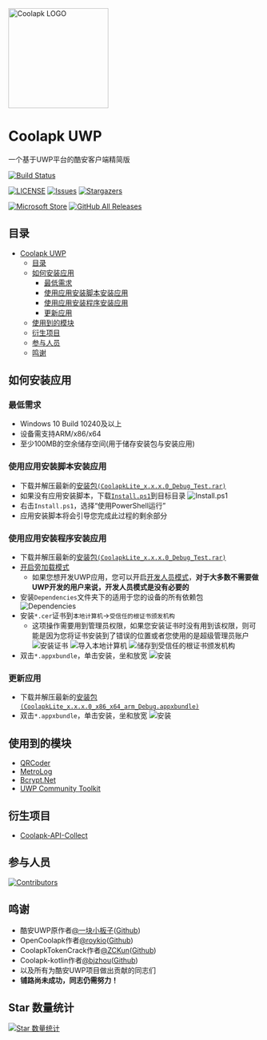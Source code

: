 <img alt="Coolapk LOGO" src="./logo.png" width="200px" />

# Coolapk UWP
一个基于UWP平台的酷安客户端精简版

[![Build Status](https://dev.azure.com/wherewhere/Coolapk-UWP/_apis/build/status/Coolapk-UWP.Coolapk-Lite?branchName=master)](https://dev.azure.com/wherewhere/Coolapk-UWP/_build/latest?definitionId=5&branchName=master "Build Status")

[![LICENSE](https://img.shields.io/github/license/Coolapk-UWP/Coolapk-Lite.svg?label=License&style=flat-square)](https://github.com/Coolapk-UWP/Coolapk-Lite/blob/master/LICENSE "LICENSE")
[![Issues](https://img.shields.io/github/issues/Coolapk-UWP/Coolapk-Lite.svg?label=Issues&style=flat-square)](https://github.com/Coolapk-UWP/Coolapk-Lite/issues "Issues")
[![Stargazers](https://img.shields.io/github/stars/Coolapk-UWP/Coolapk-Lite.svg?label=Stars&style=flat-square)](https://github.com/Coolapk-UWP/Coolapk-Lite/stargazers "Stargazers")

[![Microsoft Store](https://img.shields.io/badge/download-%e4%b8%8b%e8%bd%bd-magenta.svg?label=Microsoft%20Store&logo=Microsoft&style=for-the-badge&color=11a2f8)](https://www.microsoft.com/store/apps/9NB8J1BH0D7T "Microsoft Store")
[![GitHub All Releases](https://img.shields.io/github/downloads/Coolapk-UWP/Coolapk-Lite/total.svg?label=DOWNLOAD&logo=github&style=for-the-badge)](https://github.com/Coolapk-UWP/Coolapk-Lite/releases/latest "GitHub All Releases")

## 目录
- [Coolapk UWP](#coolapk-uwp)
  - [目录](#目录)
  - [如何安装应用](#如何安装应用)
    - [最低需求](#最低需求)
    - [使用应用安装脚本安装应用](#使用应用安装脚本安装应用)
    - [使用应用安装程序安装应用](#使用应用安装程序安装应用)
    - [更新应用](#更新应用)
  - [使用到的模块](#使用到的模块)
  - [衍生项目](#衍生项目)
  - [参与人员](#参与人员)
  - [鸣谢](#鸣谢)

## 如何安装应用
### 最低需求
- Windows 10 Build 10240及以上
- 设备需支持ARM/x86/x64
- 至少100MB的空余储存空间(用于储存安装包与安装应用)

### 使用应用安装脚本安装应用
- 下载并解压最新的[安装包`(CoolapkLite_x.x.x.0_Debug_Test.rar)`](https://github.com/Coolapk-UWP/Coolapk-Lite/releases/latest)
- 如果没有应用安装脚本，下载[`Install.ps1`](Install.ps1)到目标目录
![Install.ps1](Images/Guides/Snipaste_2019-10-12_22-49-11.png)
- 右击`Install.ps1`，选择“使用PowerShell运行”
- 应用安装脚本将会引导您完成此过程的剩余部分

### 使用应用安装程序安装应用
- 下载并解压最新的[安装包`(CoolapkLite_x.x.x.0_Debug_Test.rar)`](https://github.com/Coolapk-UWP/Coolapk-Lite/releases/latest)
- [开启旁加载模式](https://www.windowscentral.com/how-enable-windows-10-sideload-apps-outside-store)
  - 如果您想开发UWP应用，您可以开启[开发人员模式](https://docs.microsoft.com/zh-cn/windows/uwp/get-started/enable-your-device-for-development)，**对于大多数不需要做UWP开发的用户来说，开发人员模式是没有必要的**
- 安装`Dependencies`文件夹下的适用于您的设备的所有依赖包
![Dependencies](Images/Guides/Snipaste_2019-10-13_15-51-33.png)
- 安装`*.cer`证书到`本地计算机`→`受信任的根证书颁发机构`
  - 这项操作需要用到管理员权限，如果您安装证书时没有用到该权限，则可能是因为您将证书安装到了错误的位置或者您使用的是超级管理员账户
  ![安装证书](Images/Guides/Snipaste_2019-10-12_22-46-37.png)
  ![导入本地计算机](Images/Guides/Snipaste_2019-10-19_15-28-58.png)
  ![储存到受信任的根证书颁发机构](Images/Guides/Snipaste_2019-10-20_23-36-44.png)
- 双击`*.appxbundle`，单击安装，坐和放宽
![安装](Images/Guides/Snipaste_2019-10-13_12-42-40.png)

### 更新应用
- 下载并解压最新的[安装包`(CoolapkLite_x.x.x.0_x86_x64_arm_Debug.appxbundle)`](https://github.com/Coolapk-UWP/Coolapk-Lite/releases/latest)
- 双击`*.appxbundle`，单击安装，坐和放宽
![安装](Images/Guides/Snipaste_2019-10-13_16-01-09.png)

## 使用到的模块
- [QRCoder](https://github.com/codebude/QRCoder)
- [MetroLog](https://github.com/mbrit/MetroLog)
- [Bcrypt.Net](https://github.com/BcryptNet/bcrypt.net)
- [UWP Community Toolkit](https://github.com/Microsoft/UWPCommunityToolkit/)

## 衍生项目
- [Coolapk-API-Collect](https://github.com/Coolapk-UWP/Coolapk-API-Collect "Coolapk-API-Collect")

## 参与人员
[![Contributors](https://contrib.rocks/image?repo=Coolapk-UWP/Coolapk-Lite)](https://github.com/Coolapk-UWP/Coolapk-Lite/graphs/contributors "Contributors")

## 鸣谢
- 酷安UWP原作者[@一块小板子](http://www.coolapk.com/u/695942)([Github](https://github.com/oboard))
- OpenCoolapk作者[@roykio](http://www.coolapk.com/u/703542)([Github](https://github.com/roykio))
- CoolapkTokenCrack作者[@ZCKun](http://www.coolapk.com/u/654147)([Github](https://github.com/ZCKun))
- Coolapk-kotlin作者[@bjzhou](http://www.coolapk.com/u/528097)([Github](https://github.com/bjzhou))
- 以及所有为酷安UWP项目做出贡献的同志们
- **铺路尚未成功，同志仍需努力！**

## Star 数量统计
[![Star 数量统计](https://starchart.cc/Coolapk-UWP/Coolapk-Lite.svg)](https://starchart.cc/Coolapk-UWP/Coolapk-Lite "Star 数量统计")
